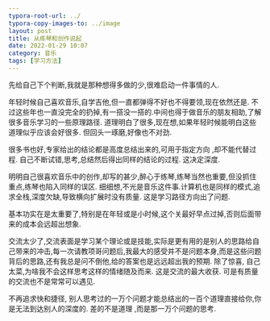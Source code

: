 ```yaml
---
typora-root-url: ../
typora-copy-images-to: ../image
layout: post
title: 从练琴和创作说起
date: 2022-01-29 10:07
category: 音乐
tags: [学习方法]
---
```




先给自己下个判断,我就是那种想得多做的少,很难启动一件事情的人.



年轻时候自己喜欢音乐,自学吉他,但一直都弹得不好也不得要领,现在依然还是. 不过这些年也一直没完全的扔掉,有一搭没一搭的.中间也得于做音乐的朋友相助,了解很多音乐学习的一些原理路径. 道理明白了很多,现在想,如果年轻时候能明白这些道理似乎应该会好很多. 但回头一琢磨,好像也不对劲.



很多书也好,专家给出的结论都是高度总结出来的,可用于指定方向 ,却不能代替过程. 自己不断试错,思考,总结然后得出同样的结论的过程. 这决定深度.  



明明自己很喜欢音乐中的创作,却写的甚少,醉心于练琴,练琴当然也重要,但没抓住重点,练琴也陷入同样的误区.  细细想,不光是音乐这件事.计算机也是同样的模式,追求全栈,深度欠缺,导致横向扩展时没有质量.  这是学习路径方向出了问题.



基本功实在是太重要了,特别是在年轻或是小时候,这个关最好早点过掉,否则后面带来的成本会远超出想象.



交流太少了,交流表面是学习某个理论或是技能,实际是更有用的是别人的思路给自己带来的冲击,每一次请教项哥问题后,我最大的感受并不是问题本身,而是这些问题背后的思路,还有我总是问不倒他,给的答案也是远远超出我的预期.  除了惊喜, 自己太菜,为啥我不会这样思考这样的情绪随及而来.  这是交流的最大收获.  可是有质量的交流也不是常常可以遇见.



不再追求快和捷径, 别人思考过的一万个问题才能总结出的一百个道理直接给你,你是无法到达别人的深度的.  差的不是道理 ,而是那一万个问题的思考.
